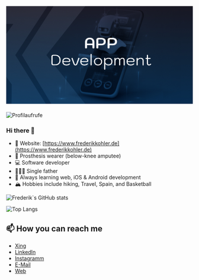 ## [![FrederikKohler header](https://raw.githubusercontent.com/ChromeSD22159/chromeSD22159/main/assets/GithubBanner.jpg)](https://www.frederikkohler.de)

![Profilaufrufe](https://komarev.com/ghpvc/?username=ChromeSD22159&color=blue)

### Hi there 👋

- 🚨 Website: [https://www.frederikkohler.de](https://www.frederikkohler.de)
- 🦿 Prosthesis wearer (below-knee amputee)
- 💻 Software developer
- 👨‍👧‍👦 Single father
- 🌱 Always learning web, iOS & Android development
- 🏔 Hobbies include hiking, Travel, Spain, and Basketball

![Frederik`s GitHub stats](https://github-readme-stats.vercel.app/api/?username=chromesd22159&theme=codeSTACKr)

![Top Langs](https://github-readme-stats.vercel.app/api/top-langs/?username=chromesd22159&layout=compact)

## 📫 How you can reach me

- [Xing](https://www.xing.com/profile/Frederik_Kohler2)
- [LinkedIn](https://www.linkedin.com/in/frederik-kohler/)
- [Instagramm](https://www.instagram.com/frederik.code/)
- [E-Mail](mailto:info@frederikkohler.de)
- [Web](https://www.frederikkohler.de)
